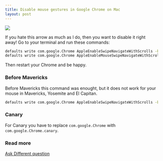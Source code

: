 ```yaml
---
title: Disable mouse gestures in Google Chrome on Mac
layout: post
---
```


![](https://cloud.githubusercontent.com/assets/1079135/10726981/b0bc6256-7bd6-11e5-9e6a-f29a8f2b723f.png)

If you hate this arrow as much as I do, then you want to disable it right away! Go to your terminal and run these commands:

```sh
defaults write com.google.Chrome AppleEnableSwipeNavigateWithScrolls -bool true
defaults write com.google.Chrome AppleEnableMouseSwipeNavigateWithScrolls -bool true
```

Then restart your Chrome and be happy.

### Before Mavericks
Before Mavericks this command was enought, but it does not work for your mouse in Mavericks, Yosemite and El Capitan.

```sh
defaults write com.google.Chrome AppleEnableSwipeNavigateWithScrolls -bool true
```

### Canary
For Canary you have to replace `com.google.Chrome` with `com.google.Chrome.canary`.

### Read more
[Ask Different question](http://apple.stackexchange.com/questions/21236/how-do-i-disable-chromes-two-finger-back-forward-navigation)
